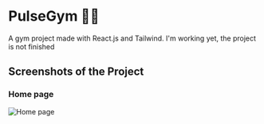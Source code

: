 # PulseGym 🏋️‍♀️
A gym project made with React.js and Tailwind. I'm working yet, the project is not finished

## Screenshots of the Project

### Home page
![Home page](https://github.com/davimgfx/pulseGym/assets/118557337/6ca90c32-867c-4c00-8e26-c4cc9ec8f416)

